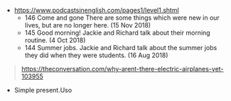 - https://www.podcastsinenglish.com/pages1/level1.shtml
    + 146 Come and gone There are some things which were new in our lives, but are no longer here. (15 Nov 2018)
    + 145 Good morning! Jackie and Richard talk about their morning routine. (4 Oct 2018)
    + 144 Summer jobs. Jackie and Richard talk about the summer jobs they did when they were students. (16 Aug 2018)
    
> https://theconversation.com/why-arent-there-electric-airplanes-yet-103955

- Simple present.Uso
